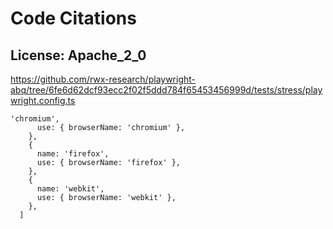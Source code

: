 # Code Citations

## License: Apache_2_0
https://github.com/rwx-research/playwright-abq/tree/6fe6d62dcf93ecc2f02f5ddd784f65453456999d/tests/stress/playwright.config.ts

```
'chromium',
      use: { browserName: 'chromium' },
    },
    {
      name: 'firefox',
      use: { browserName: 'firefox' },
    },
    {
      name: 'webkit',
      use: { browserName: 'webkit' },
    },
  ]
```

